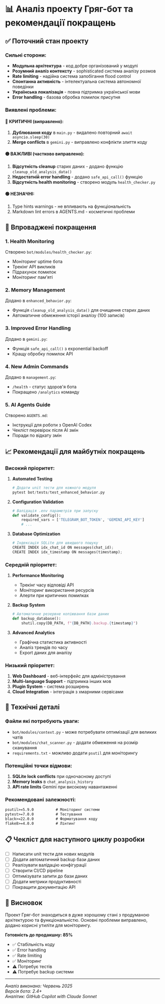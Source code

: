 # 📊 Аналіз проекту Гряг-бот та рекомендації покращень

## ✅ Поточний стан проекту

### Сильні сторони:
- **Модульна архітектура** - код добре організований у модулі
- **Розумний аналіз контексту** - sophisticated система аналізу розмов
- **Rate limiting** - надійна система запобігання flood control
- **Спонтанна активність** - інтелектуальна система автономної поведінки
- **Українська локалізація** - повна підтримка української мови
- **Error handling** - базова обробка помилок присутня

### Виявлені проблеми:

#### 🔴 КРИТИЧНІ (виправлено):
1. **Дублювання коду** в `main.py` - видалено повторний `await asyncio.sleep(30)`
2. **Merge conflicts** в `gemini.py` - виправлено конфлікти злиття коду

#### 🟡 ВАЖЛИВІ (частково виправлено):
1. **Відсутність cleanup** старих даних - додано функцію `cleanup_old_analysis_data()`
2. **Недостатній error handling** - додано `safe_api_call()` функцію
3. **Відсутність health monitoring** - створено модуль `health_checker.py`

#### 🟢 НЕЗНАЧНІ:
1. Type hints warnings - не впливають на функціональність
2. Markdown lint errors в AGENTS.md - косметичні проблеми

## 🚀 Впроваджені покращення

### 1. Health Monitoring
Створено `bot/modules/health_checker.py`:
- Моніторинг uptime бота
- Трекінг API викликів
- Підрахунок помилок
- Моніторинг пам'яті

### 2. Memory Management  
Додано в `enhanced_behavior.py`:
- Функція `cleanup_old_analysis_data()` для очищення старих даних
- Автоматичне обмеження історії аналізу (100 записів)

### 3. Improved Error Handling
Додано в `gemini.py`:
- Функція `safe_api_call()` з exponential backoff
- Кращу обробку помилок API

### 4. New Admin Commands
Додано в `management.py`:
- `/health` - статус здоров'я бота
- Покращено `/analytics` команду

### 5. AI Agents Guide
Створено `AGENTS.md`:
- Інструкції для роботи з OpenAI Codex
- Чекліст перевірок після AI змін
- Поради по відкату змін

## 📈 Рекомендації для майбутніх покращень

### Високий пріоритет:
1. **Automated Testing**
   ```python
   # Додати unit тести для кожного модуля
   pytest bot/tests/test_enhanced_behavior.py
   ```

2. **Configuration Validation**
   ```python
   # Валідація .env параметрів при запуску
   def validate_config():
       required_vars = ['TELEGRAM_BOT_TOKEN', 'GEMINI_API_KEY']
       # ...
   ```

3. **Database Optimization**
   ```python
   # Індексація SQLite для швидшого пошуку
   CREATE INDEX idx_chat_id ON messages(chat_id);
   CREATE INDEX idx_timestamp ON messages(timestamp);
   ```

### Середній пріоритет:
1. **Performance Monitoring**
   - Трекінг часу відповіді API
   - Моніторинг використання ресурсів
   - Алерти при критичних помилках

2. **Backup System**
   ```python
   # Автоматичне резервне копіювання бази даних
   def backup_database():
       shutil.copy(DB_PATH, f"{DB_PATH}.backup.{timestamp}")
   ```

3. **Advanced Analytics**
   - Графічна статистика активності
   - Аналіз трендів по часу
   - Export даних для аналізу

### Низький пріоритет:
1. **Web Dashboard** - веб-інтерфейс для адміністрування
2. **Multi-language Support** - підтримка інших мов
3. **Plugin System** - система розширень
4. **Cloud Integration** - інтеграція з хмарними сервісами

## 🔧 Технічні деталі

### Файли які потребують уваги:
- `bot/modules/context.py` - може потребувати оптимізації для великих чатів
- `bot/modules/chat_scanner.py` - додати обмеження на розмір сканування
- `requirements.txt` - можливо додати `psutil` для моніторингу

### Потенційні точки відмови:
1. **SQLite lock conflicts** при одночасному доступі
2. **Memory leaks** в `chat_analysis_history`
3. **API rate limits** Gemini при високому навантаженні

### Рекомендовані залежності:
```txt
psutil>=5.9.0          # Моніторинг системи
pytest>=7.0.0          # Тестування
black>=22.0.0          # Форматування коду
flake8>=4.0.0          # Лінтинг
```

## 📋 Чекліст для наступного циклу розробки

- [ ] Написати unit тести для нових модулів
- [ ] Додати автоматичний backup бази даних
- [ ] Реалізувати валідацію конфігурації
- [ ] Створити CI/CD pipeline
- [ ] Оптимізувати запити до бази даних
- [ ] Додати метрики продуктивності
- [ ] Покращити документацію API

## 🎯 Висновок

Проект Гряг-бот знаходиться в дуже хорошому стані з продуманою архітектурою та функціональністю. Основні проблеми виправлено, додано корисні утиліти для моніторингу. 

**Готовність до продакшну: 85%**
- ✅ Стабільність коду
- ✅ Error handling  
- ✅ Rate limiting
- ✅ Моніторинг
- ⚠️ Потребує тестів
- ⚠️ Потребує backup системи

---
*Аналіз виконано: Червень 2025*  
*Версія бота: 2.4+*  
*Аналітик: GitHub Copilot with Claude Sonnet*
